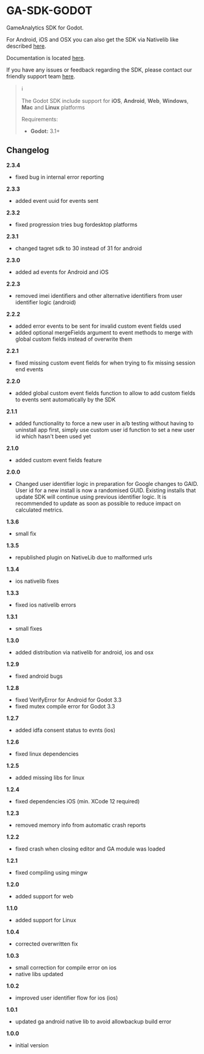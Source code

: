 # GA-SDK-GODOT
GameAnalytics SDK for Godot.

For Android, iOS and OSX you can also get the SDK via Nativelib like described [here](https://github.com/GameAnalytics/godot-gameanalytics).

Documentation is located [here](https://gameanalytics.com/docs/item/godot-sdk).

If you have any issues or feedback regarding the SDK, please contact our friendly support team [here](https://gameanalytics.com/contact).

> :information_source:
>
> The Godot SDK include support for **iOS**, **Android**, **Web**, **Windows**, **Mac** and **Linux** platforms
>
> Requirements:
> * **Godot:** 3.1+  &nbsp;

Changelog
---------
<!--(CHANGELOG_TOP)-->
**2.3.4**
* fixed bug in internal error reporting

**2.3.3**
* added event uuid for events sent

**2.3.2**
* fixed progression tries bug fordesktop platforms

**2.3.1**
* changed tagret sdk to 30 instead of 31 for android

**2.3.0**
* added ad events for Android and iOS

**2.2.3**
* removed imei identifiers and other alternative identifiers from user identifier logic (android)

**2.2.2**
* added error events to be sent for invalid custom event fields used
* added optional mergeFields argument to event methods to merge with global custom fields instead of overwrite them

**2.2.1**
* fixed missing custom event fields for when trying to fix missing session end events

**2.2.0**
* added global custom event fields function to allow to add custom fields to events sent automatically by the SDK

**2.1.1**
* added functionality to force a new user in a/b testing without having to uninstall app first, simply use custom user id function to set a new user id which hasn't been used yet

**2.1.0**
* added custom event fields feature

**2.0.0**
* Changed user identifier logic in preparation for Google changes to GAID. User id for a new install is now a randomised GUID. Existing installs that update SDK will continue using previous identifier logic. It is recommended to update as soon as possible to reduce impact on calculated metrics.

**1.3.6**
* small fix

**1.3.5**
* republished plugin on NativeLib due to malformed urls

**1.3.4**
* ios nativelib fixes

**1.3.3**
* fixed ios nativelib errors

**1.3.1**
* small fixes

**1.3.0**
* added distribution via nativelib for android, ios and osx

**1.2.9**
* fixed android bugs

**1.2.8**
* fixed VerifyError for Android for Godot 3.3
* fixed mutex compile error for Godot 3.3

**1.2.7**
* added idfa consent status to evnts (ios)

**1.2.6**
* fixed linux dependencies

**1.2.5**
* added missing libs for linux

**1.2.4**
* fixed dependencies iOS (min. XCode 12 required)

**1.2.3**
* removed memory info from automatic crash reports

**1.2.2**
* fixed crash when closing editor and GA module was loaded

**1.2.1**
* fixed compiling using mingw

**1.2.0**
* added support for web

**1.1.0**
* added support for Linux

**1.0.4**
* corrected overwritten fix

**1.0.3**
* small correction for compile error on ios
* native libs updated

**1.0.2**
* improved user identifier flow for ios (ios)

**1.0.1**
* updated ga android native lib to avoid allowbackup build error

**1.0.0**
* initial version
